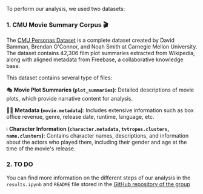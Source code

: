 To perform our analysis, we used two datasets:

### 1. CMU Movie Summary Corpus 🎬

The [CMU Personas Dataset](http://www.cs.cmu.edu/~ark/personas/) is a complete dataset created by David Bamman, Brendan O'Connor, and Noah Smith at Carnegie Mellon University. The dataset contains 42,306 film plot summaries extracted from Wikipedia, along with aligned metadata from Freebase, a collaborative knowledge base.

This dataset contains several type of files:

🎭 **Movie Plot Summaries (`plot_summaries`)**: Detailed descriptions of movie plots, which provide narrative content for analysis.

🕵️‍♀️ **Metadata (`movie.metadata`)**: Includes extensive information such as box office revenue, genre, release date, runtime, language, etc.

ℹ **Character Information (`character.metadata`, `tvtropes.clusters`, `name.clusters`)**: Contains character names, descriptions, and information about the actors who played them, including their gender and age at the time of the movie's release.

### 2. TO DO




You can find more information on the different steps of our analysis in the `results.ipynb` and `README` file stored in the [GitHub repository of the group](https://github.com/epfl-ada/ada-2024-project-data_brigada)
